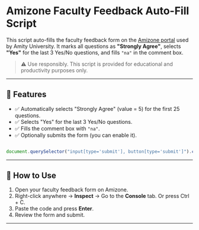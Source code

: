 # Amizone Faculty Feedback Auto-Fill Script

This script auto-fills the faculty feedback form on the [Amizone portal](https://s.amizone.net) used by Amity University. It marks all questions as **"Strongly Agree"**, selects **"Yes"** for the last 3 Yes/No questions, and fills `"na"` in the comment box.

> ⚠️ Use responsibly. This script is provided for educational and productivity purposes only.

---

## 🔧 Features

- ✅ Automatically selects "Strongly Agree" (value = 5) for the first 25 questions.
- ✅ Selects "Yes" for the last 3 Yes/No questions.
- ✅ Fills the comment box with `"na"`.
- ✅ Optionally submits the form (you can enable it).

```javascript

document.querySelector("input[type='submit'], button[type='submit']").click();
```

---

## 🚀 How to Use

1. Open your faculty feedback form on Amizone.
2. Right-click anywhere → **Inspect** → Go to the **Console** tab. Or press Ctrl + C.
3. Paste the code and press **Enter**.
4. Review the form and submit.

---
